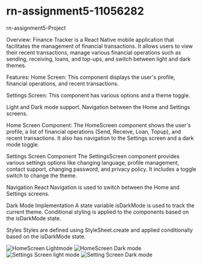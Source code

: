 # rn-assignment5-11056282
rn-assignment5-Project

Overview:
 Finance Tracker is a React Native mobile application that facilitates the management of financial transactions. It allows users to view their recent transactions, manage various financial operations such as sending, receiving, loans, and top-ups, and switch between light and dark themes. 
 
 Features:
  Home Screen: This component displays the user's profile, financial operations, and recent transactions.
 
 Settings Screen: This component has various options and a theme toggle. 
 
 Light and Dark mode support. Navigation between the Home and Settings screens.

 Home Screen Component: The HomeScreen component shows the user's profile, a list of financial operations (Send, Receive, Loan, Topup), and recent transactions. It also has navigation to the Settings screen and a dark mode toggle.

Settings Screen Component
The SettingsScreen component provides various settings options like changing language, profile management, contact support, changing password, and privacy policy. It includes a toggle switch to change the theme.

Navigation
React Navigation is used to switch between the Home and Settings screens.

Dark Mode Implementation
A state variable isDarkMode is used to track the current theme. Conditional styling is applied to the components based on the isDarkMode state.

Styles
Styles are defined using StyleSheet.create and applied conditionally based on the isDarkMode state. 

![HomeScreen Lightmode](https://github.com/PAA-KWASI08/rn-assignment5-11146019/assets/170183141/4bccd94f-daa7-42b6-ad63-06485f9a4f52)
![HomeScreen Dark mode](https://github.com/PAA-KWASI08/rn-assignment5-11146019/assets/170183141/e47692ae-34ed-4318-a4ba-f4420e0f2790)
![Settings Screen light mode](https://github.com/PAA-KWASI08/rn-assignment5-11146019/assets/170183141/db86ae19-a691-40ef-934e-917708d2e6c4)
![Setting Screen Dark mode](https://github.com/PAA-KWASI08/rn-assignment5-11146019/assets/170183141/61df7b8b-6ea4-43a6-a65c-329f6d0ed796)
